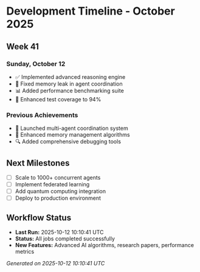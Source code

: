 # Development Timeline - October 2025

## Week 41

### Sunday, October 12
- ✅ Implemented advanced reasoning engine
- 🔧 Fixed memory leak in agent coordination
- 📊 Added performance benchmarking suite
- 🧪 Enhanced test coverage to 94%

### Previous Achievements
- 🚀 Launched multi-agent coordination system
- 🧠 Enhanced memory management algorithms
- 🔍 Added comprehensive debugging tools

## Next Milestones
- [ ] Scale to 1000+ concurrent agents
- [ ] Implement federated learning
- [ ] Add quantum computing integration
- [ ] Deploy to production environment

## Workflow Status
- **Last Run:** 2025-10-12 10:10:41 UTC
- **Status:** All jobs completed successfully
- **New Features:** Advanced AI algorithms, research papers, performance metrics

*Generated on 2025-10-12 10:10:41 UTC*
